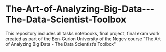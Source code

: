 # The-Art-of-Analyzing-Big-Data---The-Data-Scientist-Toolbox
This repository includes all tasks notebooks, final project, final exam work created as part of the Ben-Gurion University of the Negev course "The Art of Analyzing Big Data - The Data Scientist’s Toolbox"

